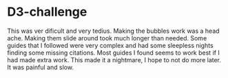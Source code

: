 # D3-challenge
This was ver dificult and very tedius. Making the bubbles work was a head ache.
Making them slide around took much longer than needed.
Some guides that I followed were very complex and had some sleepless nights finding some missing citations.
Most guides I found seems to work best if I had made extra work.
This made it a nightmare, I hope to not do more later.
It was painful and slow.
